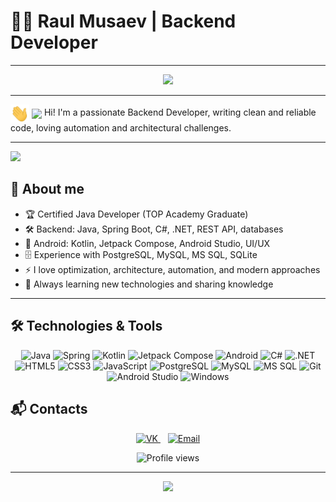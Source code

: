 # 👨‍💻 Raul Musaev | Backend Developer

---

<p align="center">
  <img src="https://readme-typing-svg.demolab.com?font=Fira+Code&size=28&pause=1000&color=00BFFF&center=true&vCenter=true&width=700&lines=Hi!+I'm+RaulStorm;Backend+Developer;Java+%7C+Spring+%7C+Kotlin+%7C+Jetpack+Compose;I+love+clean+code+and+engineering+challenges"/>
</p>

---

<img src="https://raw.githubusercontent.com/ABSphreak/ABSphreak/master/gifs/Hi.gif" width="30px" style="vertical-align:middle;"/> <img src="https://media.giphy.com/media/qgQUggAC3Pfv687qPC/giphy.gif" width="30px" style="vertical-align:middle;"/> Hi! I'm a passionate Backend Developer, writing clean and reliable code, loving automation and architectural challenges.

---

<img src="https://readme-typing-svg.demolab.com?font=Fira+Code&size=18&pause=1000&color=00BFFF&center=true&vCenter=true&width=700&lines=---+---+---+---+---+---+---+---+---+---+---+---+---+---+---+---+---+---+---+---"/>

## 📝 About me

- 🏆 Certified Java Developer (TOP Academy Graduate)
- 🛠️ Backend: Java, Spring Boot, C#, .NET, REST API, databases
- 📱 Android: Kotlin, Jetpack Compose, Android Studio, UI/UX
- 🗄️ Experience with PostgreSQL, MySQL, MS SQL, SQLite
- ⚡ I love optimization, architecture, automation, and modern approaches
- 🌱 Always learning new technologies and sharing knowledge

---

## 🛠️ Technologies & Tools

<p align="center">
  <img src="https://cdn.jsdelivr.net/gh/devicons/devicon/icons/java/java-original.svg" width="40" alt="Java"/>
  <img src="https://cdn.jsdelivr.net/gh/devicons/devicon/icons/spring/spring-original.svg" width="40" alt="Spring"/>
  <img src="https://cdn.jsdelivr.net/gh/devicons/devicon/icons/kotlin/kotlin-original.svg" width="40" alt="Kotlin"/>
  <img src="https://raw.githubusercontent.com/simple-icons/simple-icons/develop/icons/jetpackcompose.svg" width="40" alt="Jetpack Compose"/>
  <img src="https://cdn.jsdelivr.net/gh/devicons/devicon/icons/android/android-original.svg" width="40" alt="Android"/>
  <img src="https://cdn.jsdelivr.net/gh/devicons/devicon/icons/csharp/csharp-original.svg" width="40" alt="C#"/>
  <img src="https://cdn.jsdelivr.net/gh/devicons/devicon/icons/dot-net/dot-net-original.svg" width="40" alt=".NET"/>
  <img src="https://cdn.jsdelivr.net/gh/devicons/devicon/icons/html5/html5-original.svg" width="40" alt="HTML5"/>
  <img src="https://cdn.jsdelivr.net/gh/devicons/devicon/icons/css3/css3-original.svg" width="40" alt="CSS3"/>
  <img src="https://cdn.jsdelivr.net/gh/devicons/devicon/icons/javascript/javascript-original.svg" width="40" alt="JavaScript"/>
  <img src="https://cdn.jsdelivr.net/gh/devicons/devicon/icons/postgresql/postgresql-original.svg" width="40" alt="PostgreSQL"/>
  <img src="https://cdn.jsdelivr.net/gh/devicons/devicon/icons/mysql/mysql-original.svg" width="40" alt="MySQL"/>
  <img src="https://cdn.jsdelivr.net/gh/devicons/devicon/icons/microsoftsqlserver/microsoftsqlserver-plain.svg" width="40" alt="MS SQL"/>
  <img src="https://cdn.jsdelivr.net/gh/devicons/devicon/icons/git/git-original.svg" width="40" alt="Git"/>
  <img src="https://cdn.jsdelivr.net/gh/devicons/devicon/icons/androidstudio/androidstudio-original.svg" width="40" alt="Android Studio"/>
  <img src="https://cdn.jsdelivr.net/gh/devicons/devicon/icons/windows8/windows8-original.svg" width="40" alt="Windows"/>
</p>

## 📬 Contacts

<p align="center">
  <a href="https://vk.com/raul.musaev" target="_blank">
    <img src="https://cdn.jsdelivr.net/gh/simple-icons/simple-icons/icons/vk.svg" width="32" height="32" alt="VK"/>
  </a>
  &nbsp;&nbsp;
  <a href="mailto:raul.musayev.0505@mail.ru">
    <img src="https://cdn.jsdelivr.net/gh/simple-icons/simple-icons/icons/maildotru.svg" width="32" height="32" alt="Email"/>
  </a>
</p>

<p align="center">
  <img src="https://komarev.com/ghpvc/?username=RaulStorm&style=flat-square" alt="Profile views"/>
</p>

---

<p align="center">
  <img src="https://capsule-render.vercel.app/api?type=waving&color=0:00c3ff,100:ffff1c&height=120&section=footer"/>
</p>

